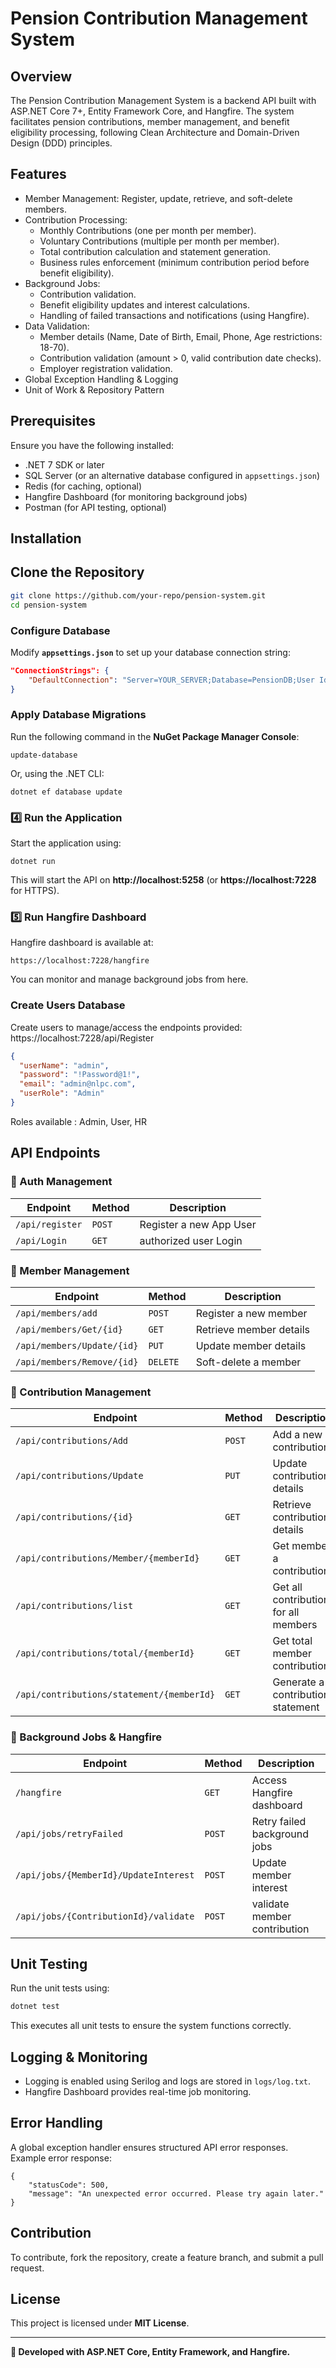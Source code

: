 # Pension Contribution Management System

## Overview
The Pension Contribution Management System is a backend API built with ASP.NET Core 7+, Entity Framework Core, and Hangfire. 
The system facilitates pension contributions, member management, and benefit eligibility processing, 
following Clean Architecture and Domain-Driven Design (DDD) principles.

## Features
- Member Management: Register, update, retrieve, and soft-delete members.
- Contribution Processing:
  - Monthly Contributions (one per month per member).
  - Voluntary Contributions (multiple per month per member).
  - Total contribution calculation and statement generation.
  - Business rules enforcement (minimum contribution period before benefit eligibility).
- Background Jobs:
  - Contribution validation.
  - Benefit eligibility updates and interest calculations.
  - Handling of failed transactions and notifications (using Hangfire).
- Data Validation:
  - Member details (Name, Date of Birth, Email, Phone, Age restrictions: 18-70).
  - Contribution validation (amount > 0, valid contribution date checks).
  - Employer registration validation.
- Global Exception Handling & Logging
- Unit of Work & Repository Pattern

## Prerequisites
Ensure you have the following installed:
- .NET 7 SDK or later
- SQL Server (or an alternative database configured in `appsettings.json`)
- Redis (for caching, optional)
- Hangfire Dashboard (for monitoring background jobs)
- Postman (for API testing, optional)

## Installation
## Clone the Repository
```sh
git clone https://github.com/your-repo/pension-system.git
cd pension-system
```

### Configure Database
Modify **`appsettings.json`** to set up your database connection string:
```json
"ConnectionStrings": {
    "DefaultConnection": "Server=YOUR_SERVER;Database=PensionDB;User Id=YOUR_USER;Password=YOUR_PASSWORD;"
}
```

### Apply Database Migrations
Run the following command in the **NuGet Package Manager Console**:
```
update-database
```

Or, using the .NET CLI:
```
dotnet ef database update
```

### 4️⃣ Run the Application
Start the application using:
```
dotnet run
```
This will start the API on **http://localhost:5258** (or **https://localhost:7228** for HTTPS).

### 5️⃣ Run Hangfire Dashboard
Hangfire dashboard is available at:
```
https://localhost:7228/hangfire
```
You can monitor and manage background jobs from here.

### Create Users  Database
Create users to manage/access the endpoints provided: https://localhost:7228/api/Register
```json
{
  "userName": "admin",
  "password": "!Password@1!",
  "email": "admin@nlpc.com",
  "userRole": "Admin"
}
```
Roles available : Admin, User, HR
## API Endpoints
### 🔹 Auth Management
| Endpoint                 | Method   | Description                    |
|--------------------------|----------|--------------------------------|
| `/api/register`          | `POST`   | Register a new App User        |
| `/api/Login `            | `GET`    | authorized user Login          |


### 🔹 Member Management
| Endpoint                              | Method   | Description                    |
|---------------------------------------|----------|--------------------------------|
| `/api/members/add`                    | `POST`   | Register a new member          |
| `/api/members/Get/{id}`               | `GET`    | Retrieve member details        |
| `/api/members/Update/{id}`            | `PUT`    | Update member details          |
| `/api/members/Remove/{id}`            | `DELETE` | Soft-delete a member           |

### 🔹 Contribution Management
| Endpoint                                            | Method | Description                            |
|-----------------------------------------------------|--------|----------------------------------------|
| `/api/contributions/Add`                            | `POST` | Add a new contribution                 |
| `/api/contributions/Update`                         | `PUT`  | Update contribution details            | 
| `/api/contributions/{id}`                           | `GET`  | Retrieve contribution details          | 
| `/api/contributions/Member/{memberId}`              | `GET`  | Get member a contributions             |
| `/api/contributions/list`                           | `GET`  | Get all contributions for all members  |
| `/api/contributions/total/{memberId}`               | `GET`  | Get total member contribution          |
| `/api/contributions/statement/{memberId}`           | `GET`  | Generate a contribution statement      |

### 🔹 Background Jobs & Hangfire
| Endpoint                              | Method | Description                  |
|-------------------------------------- |--------|------------------------------|
| `/hangfire`                           | `GET`  | Access Hangfire dashboard    |
| `/api/jobs/retryFailed`               | `POST` | Retry failed background jobs |
| `/api/jobs/{MemberId}/UpdateInterest` | `POST` | Update member interest       |
| `/api/jobs/{ContributionId}/validate` | `POST` | validate member contribution |

## Unit Testing
Run the unit tests using:
```sh
dotnet test
```
This executes all unit tests to ensure the system functions correctly.

## Logging & Monitoring
- Logging is enabled using Serilog and logs are stored in `logs/log.txt`.
- Hangfire Dashboard provides real-time job monitoring.

## Error Handling
A global exception handler ensures structured API error responses. Example error response:
```
{
    "statusCode": 500,
    "message": "An unexpected error occurred. Please try again later."
}
```

## Contribution
To contribute, fork the repository, create a feature branch, and submit a pull request.

## License
This project is licensed under **MIT License**.

---
**🚀 Developed with ASP.NET Core, Entity Framework, and Hangfire.**

